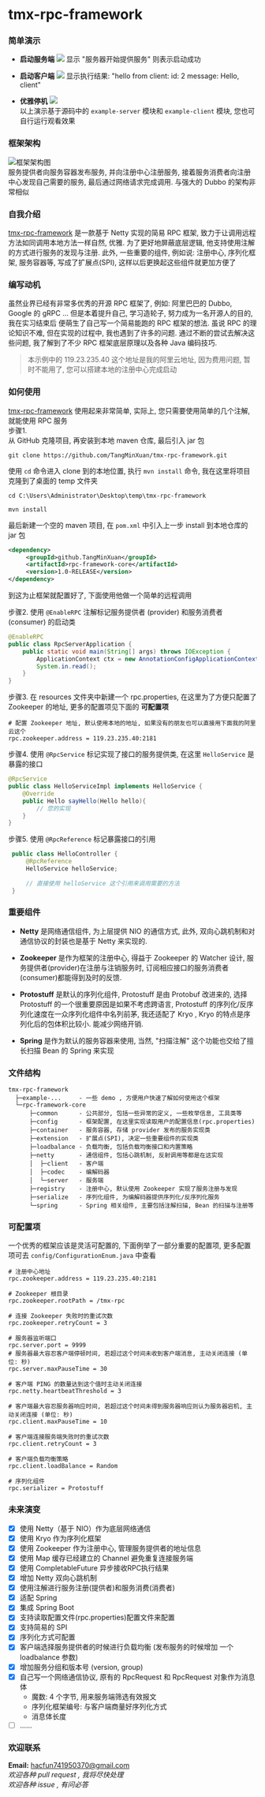 # tmx-rpc-framework

### 简单演示
- **启动服务端**
![](images/server-startup.gif)
显示 "服务器开始提供服务" 则表示启动成功

- **启动客户端**
![](images/client-startup.gif)
显示执行结果: "hello from client: id: 2 message: Hello, client"

- **优雅停机**
![](images/shutdown.gif)  
以上演示基于源码中的 `example-server` 模块和 `example-client` 模块, 您也可自行运行观看效果

### 框架架构
![框架架构图](images/framework-structure.png)  
服务提供者向服务容器发布服务, 并向注册中心注册服务, 接着服务消费者向注册中心发现自己需要的服务, 最后通过网络请求完成调用. 
与强大的 Dubbo 的架构非常相似  

### 自我介绍
[tmx-rpc-framework](https://github.com/TangMinXuan/tmx-rpc-framework) 是一款基于 Netty 实现的简易 RPC 框架, 
致力于让调用远程方法如同调用本地方法一样自然, 优雅. 为了更好地屏蔽底层逻辑, 他支持使用注解的方式进行服务的发现与注册. 此外, 一些重要的组件, 
例如说: 注册中心, 序列化框架, 服务容器等, 写成了扩展点(SPI), 这样以后更换起这些组件就更加方便了  


### 编写动机
虽然业界已经有非常多优秀的开源 RPC 框架了, 例如: 阿里巴巴的 Dubbo, Google 的 gRPC ... 
但是本着提升自己, 学习造轮子, 努力成为一名开源人的目的, 我在实习结束后
便萌生了自己写一个简易能跑的 RPC 框架的想法. 虽说 RPC 的理论知识不难, 但在实现的过程中, 我也遇到了许多的问题. 
通过不断的尝试去解决这些问题, 我了解到了不少 RPC 框架底层原理以及各种 Java 编码技巧.  
> 本示例中的 119.23.235.40 这个地址是我的阿里云地址, 因为费用问题, 暂时不能用了, 您可以搭建本地的注册中心完成启动

### 如何使用
[tmx-rpc-framework](https://github.com/TangMinXuan/tmx-rpc-framework) 使用起来非常简单, 实际上, 您只需要使用简单的几个注解, 就能使用 RPC 服务  
步骤1.   
从 GitHub 克隆项目, 再安装到本地 maven 仓库, 最后引入 jar 包
   ```
   git clone https://github.com/TangMinXuan/tmx-rpc-framework.git
   ```
使用 `cd` 命令进入 clone 到的本地位置, 执行 `mvn install` 命令, 我在这里将项目克隆到了桌面的 temp 文件夹
   ```
   cd C:\Users\Administrator\Desktop\temp\tmx-rpc-framework

   mvn install
   ```  
最后新建一个空的 maven 项目, 在 `pom.xml` 中引入上一步 install 到本地仓库的 jar 包
   ```xml
   <dependency>
        <groupId>github.TangMinXuan</groupId>
        <artifactId>rpc-framework-core</artifactId>
        <version>1.0-RELEASE</version>
   </dependency>
   ```
到这为止框架就配置好了, 下面使用他做一个简单的远程调用  

步骤2. 使用 `@EnableRPC` 注解标记服务提供者 (provider) 和服务消费者 (consumer) 的启动类
   ```java
   @EnableRPC
   public class RpcServerApplication {
       public static void main(String[] args) throws IOException {
           ApplicationContext ctx = new AnnotationConfigApplicationContext(RpcServerApplication.class);
           System.in.read();
       }
   }
   ```
步骤3. 在 resources 文件夹中新建一个 rpc.properties, 在这里为了方便只配置了 Zookeeper 的地址, 
更多的配置项见下面的 **可配置项**
   ```
   # 配置 Zookeeper 地址, 默认使用本地的地址, 如果没有的朋友也可以直接用下面我的阿里云这个
   rpc.zookeeper.address = 119.23.235.40:2181
   ```

步骤4. 使用 `@RpcService` 标记实现了接口的服务提供类, 在这里 `HelloService` 是暴露的接口
   ```java
   @RpcService
   public class HelloServiceImpl implements HelloService {
       @Override
       public Hello sayHello(Hello hello){
           // 您的实现
       }
   }
   ```
步骤5. 使用 `@RpcReference` 标记暴露接口的引用
   ```java
    public class HelloController {
        @RpcReference
        HelloService helloService;
        
        // 直接使用 helloService 这个引用来调用需要的方法
    }
   ```


### 重要组件
- **Netty** 是网络通信组件, 为上层提供 NIO 的通信方式, 此外, 双向心跳机制和对通信协议的封装也是基于 Netty 来实现的.

- **Zookeeper** 是作为框架的注册中心, 得益于 Zookeeper 的 Watcher 设计, 服务提供者(provider)在注册与注销服务时, 
订阅相应接口的服务消费者(consumer)都能得到及时的反馈. 

- **Protostuff** 是默认的序列化组件, Protostuff 是由 Protobuf 改进来的, 选择 Protostuff 的一个很重要原因是如果不考虑跨语言, 
Protostuff 的序列化/反序列化速度在一众序列化组件中名列前茅, 我还适配了 Kryo , Kryo 的特点是序列化后的包体积比较小. 能减少网络开销. 

- **Spring** 是作为默认的服务容器来使用, 当然, "扫描注解" 这个功能也交给了擅长扫描 Bean 的 Spring 来实现

### 文件结构
```
tmx-rpc-framework
  ├─example-...     - 一些 demo , 方便用户快速了解如何使用这个框架
  └─rpc-framework-core
      ├─common      - 公共部分, 包括一些异常的定义, 一些枚举信息, 工具类等
      ├─config      - 框架配置, 在这里实现读取用户的配置信息(rpc.properties)
      ├─container   - 服务容器, 存储 provider 发布的服务实现类
      ├─extension   - 扩展点(SPI), 决定一些重要组件的实现类
      ├─loadbalance - 负载均衡, 包括负载均衡接口和内置策略
      ├─netty       - 通信组件, 包括心跳机制, 反射调用等都是在这实现
      │  ├─client   - 客户端
      │  ├─codec    - 编解码器
      │  └─server   - 服务端
      ├─registry    - 注册中心, 默认使用 Zookeeper 实现了服务注册与发现
      ├─serialize   - 序列化组件, 为编解码器提供序列化/反序列化服务
      └─spring      - Spring 相关组件, 主要包括注解扫描, Bean 的扫描与注册等
```

### 可配置项
一个优秀的框架应该是灵活可配置的, 下面例举了一部分重要的配置项, 更多配置项可去 `config/ConfigurationEnum.java` 中查看  
```
# 注册中心地址
rpc.zookeeper.address = 119.23.235.40:2181

# Zookeeper 根目录
rpc.zookeeper.rootPath = /tmx-rpc

# 连接 Zookeeper 失败时的重试次数
rpc.zookeeper.retryCount = 3

# 服务器监听端口
rpc.server.port = 9999
# 服务器最大容忍客户端停顿时间, 若超过这个时间未收到客户端消息, 主动关闭连接 (单位: 秒)
rpc.server.maxPauseTime = 30

# 客户端 PING 的数量达到这个值时主动关闭连接
rpc.netty.heartbeatThreshold = 3

# 客户端最大容忍服务器响应时间, 若超过这个时间未得到服务器响应则认为服务器宕机, 主动关闭连接 (单位: 秒)
rpc.client.maxPauseTime = 10

# 客户端连接服务端失败时的重试次数
rpc.client.retryCount = 3

# 客户端负载均衡策略
rpc.client.loadBalance = Random

# 序列化组件
rpc.serializer = Protostuff
```


### 未来演变
- [x] 使用 Netty（基于 NIO）作为底层网络通信
- [x] 使用 Kryo 作为序列化框架
- [x] 使用 Zookeeper 作为注册中心, 管理服务提供者的地址信息
- [x] 使用 Map 缓存已经建立的 Channel 避免重复连接服务端
- [x] 使用 CompletableFuture 异步接收RPC执行结果
- [x] 增加 Netty 双向心跳机制
- [x] 使用注解进行服务注册(提供者)和服务消费(消费者)
- [x] 适配 Spring
- [x] 集成 Spring Boot
- [x] 支持读取配置文件(rpc.properties)配置文件来配置
- [x] 支持简易的 SPI
- [x] 序列化方式可配置
- [x] 客户端选择服务提供者的时候进行负载均衡 (发布服务的时候增加 一个 loadbalance 参数)
- [x] 增加服务分组和版本号 (version, group)
- [x] 自己写一个网络通信协议, 原有的 RpcRequest 和 RpcRequest 对象作为消息体
  - 魔数: 4 个字节, 用来服务端筛选有效报文
  - 序列化框架编号: 与客户端商量好序列化方式
  - 消息体长度
- [ ] ......  

### 欢迎联系
**Email:** hacfun741950370@gmail.com  
_欢迎各种 pull request , 我将尽快处理_  
_欢迎各种 issue , 有问必答_
